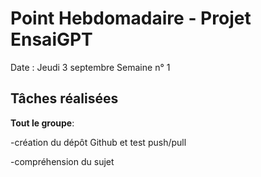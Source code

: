 # Point Hebdomadaire - Projet EnsaiGPT

Date : Jeudi 3 septembre 
Semaine n° 1

## Tâches réalisées
**Tout le groupe**:

-création du dépôt Github et test push/pull 

-compréhension du sujet 
